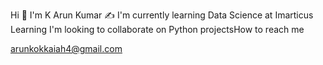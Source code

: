 

Hi 👋 I'm K Arun Kumar ✍️ I'm currently learning Data Science at Imarticus Learning I'm looking to collaborate on Python projectsHow to reach me

arunkokkaiah4@gmail.com 
